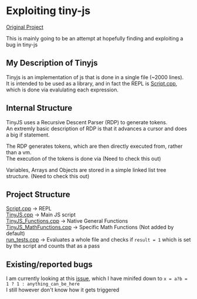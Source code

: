 Exploiting tiny-js
=======

[Original Project](https://code.google.com/p/tiny-js/)

This is mainly going to be an attempt at hopefully finding and exploiting a bug in tiny-js

My Description of Tinyjs
---
Tinyjs is an implementation of js that is done in a single file (~2000 lines).<br />
It is intended to be used as a library, and in fact the REPL is [Script.cpp](https://github.com/sS3lla/tiny-js/blob/master/Script.cpp),
which is done via evalulating each expression.


Internal Structure
------------------------

TinyJS uses a Recursive Descent Parser (RDP) to generate tokens. <br/>
An extremly basic description of RDP is that it advances a cursor and does a big if statement.

The RDP generates tokens, which are then directly executed from, rather than a vm.<br/>
The execution of the tokens is done via (Need to check this out)

Variables, Arrays and Objects are stored in a simple linked list tree structure. (Need to check this out)

Project Structure
------------------------
[Script.cpp](https://github.com/sS3lla/tiny-js/blob/master/Script.cpp)
-> REPL<br/>
[TinyJS.cpp](https://github.com/sS3lla/tiny-js/blob/master/TinyJS.cpp)
-> Main JS script <br/>
[TinyJS_Functions.cpp](https://github.com/sS3lla/tiny-js/blob/master/TinyJS_Functions.cpp)
-> Native General Functions<br/>
[TinyJS_MathFunctions.cpp](https://github.com/sS3lla/tiny-js/blob/master/TinyJS_MathFunctions.cpp)
-> Specific Math Functions (Not added by default)<br/>
[run_tests.cpp](https://github.com/sS3lla/tiny-js/blob/master/run_tests.cpp)
-> Evaluates a whole file and checks if ```result = 1``` which is set by the script and counts that as a pass


Existing/reported bugs
--------------------------------
I am currently looking at this [issue](https://github.com/gfwilliams/tiny-js/issues/31), which I have minifed down to ```x = a?b = 1 ? 1 : anything_can_be_here```<br/>
I still however don't know how it gets triggered


